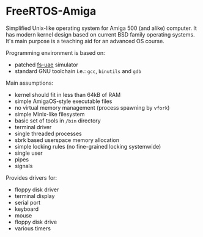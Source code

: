 # FreeRTOS-Amiga

Simplified Unix-like operating system for Amiga 500 (and alike) computer.
It has modern kernel design based on current BSD family operating systems.
It's main purpose is a teaching aid for an advanced OS course.

Programming environment is based on:
 
 - patched [fs-uae](https://fs-uae.net) simulator
 - standard GNU toolchain i.e.: `gcc`, `binutils` and `gdb`

Main assumptions:

 - kernel should fit in less than 64kB of RAM
 - simple AmigaOS-style executable files
 - no virtual memory management (process spawning by `vfork`)
 - simple Minix-like filesystem
 - basic set of tools in `/bin` directory
 - terminal driver
 - single threaded processes
 - sbrk based userspace memory allocation
 - simple locking rules (no fine-grained locking systemwide)
 - single user
 - pipes
 - signals

Provides drivers for:

 - floppy disk driver
 - terminal display
 - serial port
 - keyboard
 - mouse
 - floppy disk drive
 - various timers
